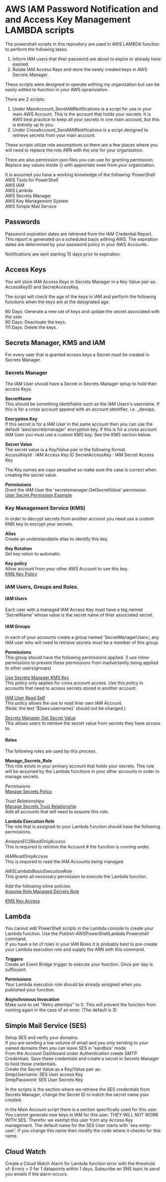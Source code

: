 # AWS IAM Password Notification and and Access Key Management LAMBDA scripts

The powershell scripts in this repository are used in AWS LAMBDA function to perform the following tasks.

1. Inform IAM users that thier password are about to expire or already have expired.
2. Rotate IAM Access Keys and store the newly created keys in AWS Secrets Manager.

These scripts were designed to operate withing my organization but can be easily edited to function in your AWS opranization.  

There are 2 scripts:

1. Under MainAccount_SendIAMNotifications is a script for use in your main AWS Account. This is the account that holds your secrets.
It is AWS best practice to keep all your secrets in one main account, but this is entirely up to you.
2. Under CrossAccount_SendIAMNotifications is a script designed to retrieve secrets from your main account.

These scripts utilize role assumptions so there are a few places where you will need to replace the role ARN with the one for your organization.

There are also permission json files you can use for granting permission. Replace any values inside {} with approriate ones from your organization.

It is assumed you have a working knowledge of the following:
PowerShell  
AWS Tools for PowerShell  
AWS IAM  
AWS Lambda  
AWS Secrets Manager  
AWS Key Management System  
AWS Simple Mail Service  

## Passwords
Password expiration dates are retrieved from the IAM Credential Report. This report is generated on a scheduled basis withing AWS. The expiration dates are determined by your password policy in your AWS Accounts.  

Notifications are sent starting 15 days prior to expiration.

## Access Keys
You will store IAM Access Keys in Secrets Manager in a Key Value pair as: AccessKeyID and SecretAccessKey.

The script will check the age of the keys in IAM and perform the following functions when the keys are at the designated age.

80 Days: Generate a new set of keys and update the secret associated with the user.  
90 Days: Deactivate the keys.  
111 Days: Delete the keys.  

## Secrets Manager, KMS and IAM
For every user that is granted access keys a Secret must be created in Secrets Manager. 

### Secrets Manager
The IAM User should have a Secret in Secrets Manager setup to hold their access Keys.  

**SecretName**   
This should be something identifiable such as the IAM Users's username. If this is for a cross account append with an account identifier, i.e. _devops.

**Encryption Key**  
If this secret is for a IAM User in the same account then you can use the default 'aws/secretsmanager' encryption key. If this is for a cross account IAM User you must use a custom KMS key. See the KMS section below.

**Secret Value**  
The secret value is a Key/Value pair in the following format.  
AccessKeyId     : IAM Access Key ID
SecretAccessKey : IAM Secret Access Key

The Key names are case sensative so make sure the case is correct when creating the secret value.

**Permissions**  
Grant the IAM User the 'secretsmanager:GetSecretValue' permission.  
[User Secret Permission Example](./policies/SecretPermission.json)

### Key Management Service (KMS)
In order to decrypt secrets from another account you need use a custom KMS key to encrypt your secrets.

**Alias**  
Create an understandable alias to identify this key.

**Key Rotation**  
Set key rotion to automatic.

**Key policy**  
Allow account from your other AWS Account to use this key.  
[KMS Key Policy](./policies/KMS_Key_Policy.json)

### IAM Users, Groups and Roles.

#### IAM Users  
Each user with a managed IAM Access Key must have a tag named 'SecretName' whose value is the secret name of thier associated secret.

#### IAM Groups  
In each of your accounts create a group named 'SecretManagerUsers', any IAM user who will need to retrieve secrets must be a member of this group.

**Permissions**  
This group should have the following permissions applied.
(I use inline permissions to prevent these permissions from inadvertantly being applied to other users/groups)

[Use Secrets Manager KMS Key](./policies/KMS_KEY_Access.json)  
This policy only applies for cross account access. Use this policy in accounts that need to access secrets stored in another account. 

[IAM User Read Self](./policies/IAM_User_Read_Self.json)  
This policy allows the use to read thier own IAM Account.  
(Note: the text '${aws:username}' should not be changed.)  

[Secrets Manager Get Secret Value](./policies/Secrets_Manager_get_Secret_Value.json)  
This allows users to retrieve the secret value from secrets they have access to.

#### Roles
The following roles are used by this process.

**Manage_Secrets_Role**  
This role exists in your primary account that holds your secrets. This role will be assumed by the Lambda functions in your other accounts in order to manage secrets.

*Permissions*  
[Manage Secrets Policy](./policies/ManageSecrets_policy.json)  

*Trust Relationships*  
[Manage Secrets Trust Relationship](./policies/ManagedSecrets_Trust_Relationships.json)  
Add all accounts that will need to assume this role.

**Lambda Execution Role**  
The role that is assigned to your Lambda function should have the following permissions.

*AmazonEC2ReadOnlyAccess*  
This is required to retrieve the Account # the function is running under.

*IAMReadOnlyAccess*  
This is required to read the IAM Accounts being managed.

*AWSLambdaBasicExecutionRole*  
This grants all necessary permission to execute the Lambda function.

Add the following inline policies.  
[Assume Role Managed Secrets Role](./policies/Assume_Role_Manage_Secrets_Role.json)  

[KMS Key Access](./policies/KMS_KEY_Access.json)  

## Lambda
You cannot edit PowerShell scripts in the Lambda console to create your Lambda function. Use the Publish-AWSPowerShellLambda Powershell command.  
If you have a lot of roles in your IAM Roles it is probably best to pre-create your Lambda execution role and supply the ARN with this command.

**Triggers**  
Create an Event Bridge trigger to execute your function. Once per day is sufficuent.

**Permissions**  
Your Lambda execution role should be already assigned when you published your function.

**Asynchronous Invocation**  
Make sure to set "Retry attemtps" to 0. This will prevent the function from running again in the case of an error. (The default is 3)

## Simple Mail Service (SES)
Setup SES and verify your domains.  
If you are sending a low volume of email and you only sending to your owned domains then you can leave SES in 'sandbox' mode.  
From the Account Dashboard under Authentication create SMTP Credentials. Save these credentials and create a secret in Secrets Manager to hold these credentials.  
Create the Secret Value as a Key/Value pair as:  
SmtpUsername: SES User access Key  
SmtpPassword: SES User Secrets Key  

In the scripts is the section where we retrieve the SES credentials from Secrets Manager, change the Secret ID to match the secret name your created.

In the Main Account script there is a section specifically used for this user.  
You cannot generate new keys in IAM for this user. THEY WILL NOT WORK WITH SES. Therefor we exempt this user from any Access Key management. The default name for the SES User starts with 'ses-smtp-user'. If you change this name then modify the code where it checks for this name.

## Cloud Watch
Create a Cloud Watch Alarm for Lambda function error with the threshold of: Errors > 0 for 1 datapoints within 1 days.
Subscribe an SNS topic to send you emails if the alarm occurs.

